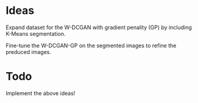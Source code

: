 # Ideas
Expand dataset for the W-DCGAN with gradient penality (GP) by including K-Means segmentation.

Fine-tune the W-DCGAN-GP on the segmented images to refine the preduced images.

# Todo
Implement the above ideas!